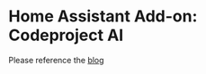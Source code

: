 # Home Assistant Add-on: Codeproject AI

Please reference the [blog](https://www.codeproject.com/Articles/5359869/How-to-Setup-CodeProject-AI-Server-on-a-Raspberry) 